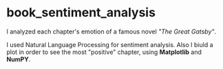 # book_sentiment_analysis


I analyzed each chapter's emotion of a famous novel *"The Great Gatsby"*.


I used Natural Language Processing for sentiment analysis. Also I biuld a plot in order to see the most "positive" chapter, using **Matplotlib** and **NumPY**.


